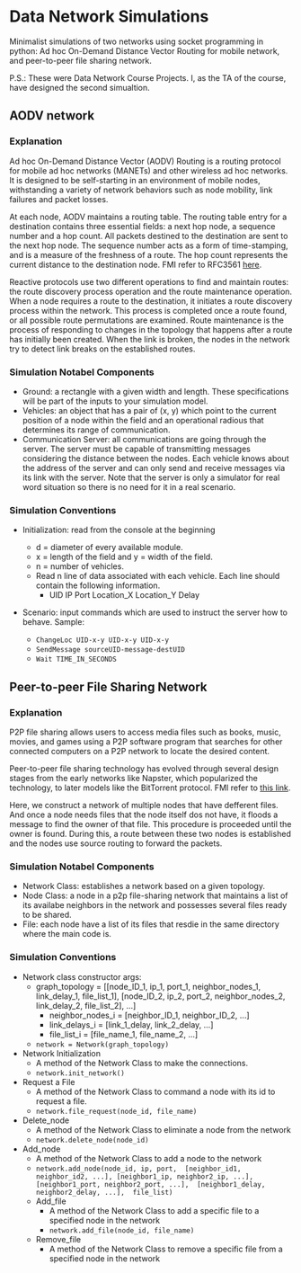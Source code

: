 # Data Network Simulations

Minimalist simulations of two networks using socket programming in python: Ad hoc On-Demand Distance Vector Routing for mobile network, and peer-to-peer file sharing network.

P.S.: These were Data Network Course Projects. I, as the TA of the course, have designed the second simualtion.

## AODV network
### Explanation
Ad hoc On-Demand Distance Vector (AODV) Routing is a routing protocol for mobile ad hoc networks (MANETs) and other wireless ad hoc networks. It is designed to be self-starting in an environment of mobile nodes, withstanding a variety of network behaviors such as node mobility, link failures and packet losses. 

At each node, AODV maintains a routing table. The routing table entry for a destination contains three essential fields: a next hop node, a sequence number and a hop count. All packets destined to the destination are sent to the next hop node. The sequence number acts as a form of time-stamping, and is a measure of the freshness of a route. The hop count represents the current distance to the destination node. FMI refer to RFC3561 [here](https://tools.ietf.org/html/rfc3561).

Reactive protocols use two different operations to find and maintain routes: the route discovery process operation and the route maintenance operation. When a node requires a route to the destination, it initiates a route discovery process within the network. This process is completed once a route found, or all possible route permutations are examined. Route maintenance is the process of responding to changes in the topology that happens after a route has initially been created. When the link is broken, the nodes in the network try to detect link breaks on the established routes.

### Simulation Notabel Components
- Ground: a rectangle with a given width and length. These specifications will be part of the inputs to your simulation model.
- Vehicles: an object that has a pair of (x, y) which point to the current position of a node within the field and an operational radious that determines its range of communication.
- Communication Server: all communications are going through the server. The server must be capable of transmitting messages considering the distance between the nodes. Each vehicle knows about the address of the server and can only send and receive messages via its link with the server. Note that the server is only a simulator for real word situation so there is no need for it in a real scenario.

### Simulation Conventions
- Initialization: read from the console at the beginning
  - d = diameter of every available module.
  - x = length of the field and y = width of the field.
  - n = number of vehicles.
  - Read n line of data associated with each vehicle. Each line should contain the following information.
    - UID    IP   Port    Location_X     Location_Y    Delay    

- Scenario: input commands which are used to instruct the server how to behave. Sample:
  - ``ChangeLoc UID-x-y UID-x-y UID-x-y  ``
  - ``SendMessage sourceUID-message-destUID ``
  - ``Wait TIME_IN_SECONDS``

## Peer-to-peer File Sharing Network
### Explanation
P2P file sharing allows users to access media files such as books, music, movies, and games using a P2P software program that searches for other connected computers on a P2P network to locate the desired content.

Peer-to-peer file sharing technology has evolved through several design stages from the early networks like Napster, which popularized the technology, to later models like the BitTorrent protocol. FMI refer to [this link](https://en.wikipedia.org/wiki/Peer-to-peer_file_sharing).

Here, we construct a network of multiple nodes that have defferent files. And once a node needs files that the node itself dos not have, it floods a message to find the owner of that file. This procedure is proceeded until the owner is found. During this, a route between these two nodes is established and the nodes use source routing to forward the packets.

### Simulation Notabel Components
- Network Class: establishes a network based on a given topology.
- Node Class: a node in a p2p file-sharing network that maintains a list of its availabe neighbors in the network and possesses several files ready to be shared.
- File: each node have a list of its files that resdie in the same directory where the main code is.
### Simulation Conventions
- Network class constructor args:
  - graph_topology = [[node_ID_1, ip_1, port_1, neighbor_nodes_1, link_delay_1, file_list_1], 
                            [node_ID_2, ip_2, port_2, neighbor_nodes_2, link_delay_2, file_list_2],
                            ...]
    - neighbor_nodes_i = [neighbor_ID_1, neighbor_ID_2, ...] 
    - link_delays_i = [link_1_delay, link_2_delay, ...] 
    - file_list_i = [file_name_1, file_name_2, ...] 
  - ``network = Network(graph_topology)``
- Network Initialization
  - A method of the Network Class to make the connections.
  - ``network.init_network()``
- Request a File
  - A method of the Network Class to command a node with its id to request a file.
  - ``network.file_request(node_id, file_name)``
- Delete_node
  - A method of the Network Class to eliminate a node from the network
  - ``network.delete_node(node_id)``
- Add_node
  - A method of the Network Class to add a node to the network
  - ``network.add_node(node_id, ip, port,  [neighbor_id1, neighbor_id2, ...], [neighbor1_ip, neighbor2_ip, ...], [neighbor1_port, neighbor2_port, ...],  [neighbor1_delay, neighbor2_delay, ...], 
file_list)
``
  - Add_file
    -  A method of the Network Class to add a specific file to a specified node in the network
    - ``network.add_file(node_id, file_name)``
  - Remove_file
    - A method of the Network Class to remove a specific file from a specified node in the network

